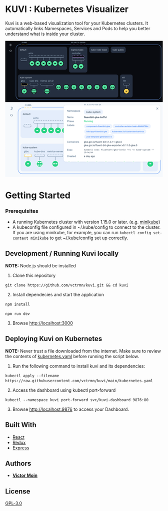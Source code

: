 # KUVI : Kubernetes Visualizer

Kuvi is a web-based visualization tool for your Kubernetes clusters. It automatically links Namespaces, Services and Pods to help you better understand what is inside your cluster.

![Kuvi Dashboard Dark](dashboard-dark.png)
![Kuvi Dashboard Light](dashboard-light.png)

# Getting Started

### Prerequisites

- A running Kubernetes cluster with version 1.15.0 or later. (e.g. [minikube](https://github.com/kubernetes/minikube))
- A kubeconfig file configured in ~/.kube/config to connect to the cluster. If you are using minikube, for example, you can run `kubectl config set-context minikube` to get ~/.kube/config set up correctly.

## Development / Running Kuvi locally

**NOTE:**
Node.js should be installed

1. Clone this repository

```
git clone https://github.com/vctrmn/kuvi.git && cd kuvi
```

2. Install dependecies and start the application

```
npm install
```

```
npm run dev
```

3. Browse [http://localhost:3000](http://localhost:3000)

## Deploying Kuvi on Kubernetes

**NOTE:**
Never trust a file downloaded from the internet. Make sure to review the contents of [kubernetes.yaml](https://github.com/vctrmn/kuvi/blob/main/kubernetes.yaml) before running the script below.

1. Run the following command to install kuvi and its dependencies:

```
kubectl apply --filename https://raw.githubusercontent.com/vctrmn/kuvi/main/kubernetes.yaml
```

2. Access the dashboard using kubectl port-forward

```
kubectl --namespace kuvi port-forward svc/kuvi-dashboard 9876:80
```

3. Browse [http://localhost:9876](http://localhost:9876) to access your Dashboard.

## Built With

- [React](https://github.com/facebook/react)
- [Redux](https://github.com/reduxjs/redux)
- [Express](https://github.com/expressjs/express)

## Authors

- **[Victor Moin](https://www.linkedin.com/in/victor-moin/)**

## License

[GPL-3.0](LICENSE)

